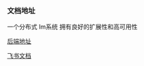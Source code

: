 
### 文档地址
一个分布式 Im系统 拥有良好的扩展性和高可用性

[后端地址](https://github.com/xu756/imlogic)

[飞书文档](https://s1zt69w7hzv.feishu.cn/wiki/space/7240272377303629826?ccm_open_type=lark_wiki_spaceLink&open_tab_from=wiki_home?_blank)